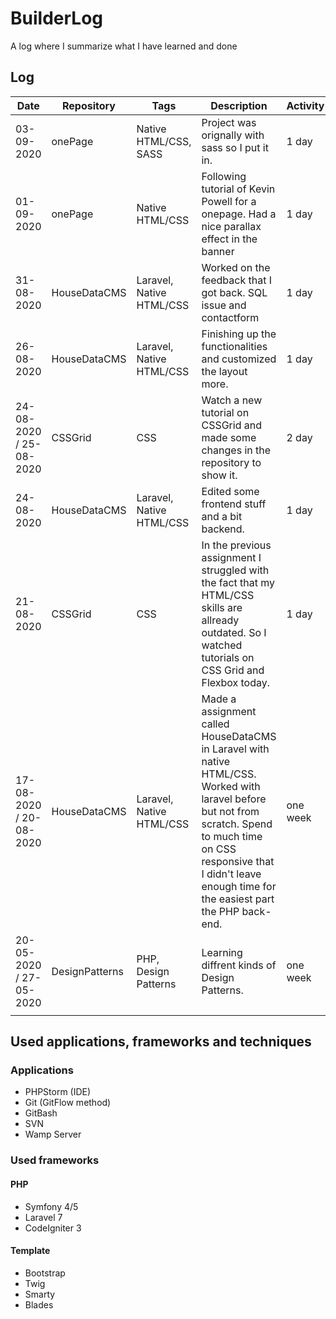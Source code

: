 # BuilderLog
A log where I summarize what I have learned and done

## Log

| Date | Repository | Tags | Description | Activity |
|---|---|---|---|---|
| 03-09-2020 | onePage | Native HTML/CSS, SASS | Project was orignally with sass so I put it in. | 1 day |
| 01-09-2020 | onePage | Native HTML/CSS | Following tutorial of Kevin Powell for a onepage. Had a nice parallax effect in the banner | 1 day |
| 31-08-2020 | HouseDataCMS | Laravel, Native HTML/CSS | Worked on the feedback that I got back. SQL issue and contactform | 1 day |
| 26-08-2020 | HouseDataCMS | Laravel, Native HTML/CSS | Finishing up the functionalities and customized the layout more. | 1 day |
| 24-08-2020 / 25-08-2020 | CSSGrid | CSS | Watch a new tutorial on CSSGrid and made some changes in the repository to show it. | 2 day |
| 24-08-2020 | HouseDataCMS | Laravel, Native HTML/CSS | Edited some frontend stuff and a bit backend. | 1 day |
| 21-08-2020 | CSSGrid | CSS | In the previous assignment I struggled with the fact that my HTML/CSS skills are allready outdated. So I watched tutorials on CSS Grid and Flexbox today. | 1 day |
| 17-08-2020 / 20-08-2020 | HouseDataCMS | Laravel, Native HTML/CSS | Made a assignment called HouseDataCMS in Laravel with native HTML/CSS. Worked with laravel before but not from scratch. Spend to much time on CSS responsive that I didn't leave enough time for the easiest part the PHP back-end. | one week |
| 20-05-2020 / 27-05-2020 | DesignPatterns | PHP, Design Patterns | Learning diffrent kinds of Design Patterns. | one week |
|   |   |   |

## Used applications, frameworks and techniques

### Applications
* PHPStorm (IDE)
* Git (GitFlow method)
* GitBash
* SVN
* Wamp Server

### Used frameworks
#### PHP
* Symfony 4/5
* Laravel 7
* CodeIgniter 3

#### Template
* Bootstrap
* Twig
* Smarty
* Blades
